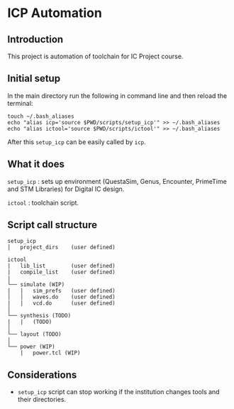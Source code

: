 # ICP Automation
## Introduction
This project is automation of toolchain for IC Project course.

## Initial setup
In the main directory run the following in command line and then reload the terminal:
```
touch ~/.bash_aliases
echo "alias icp='source $PWD/scripts/setup_icp'" >> ~/.bash_aliases
echo "alias ictool='source $PWD/scripts/ictool'" >> ~/.bash_aliases
```
After this `setup_icp` can be easily called by `icp`.

## What it does
`setup_icp` : sets up environment (QuestaSim, Genus, Encounter, PrimeTime and STM Libraries) for Digital IC design. 

`ictool` : toolchain script.

## Script call structure
```
setup_icp
│   project_dirs    (user defined)

ictool
|   lib_list        (user defined)
|   compile_list    (user defined)
|
└── simulate (WIP)
|   |   sim_prefs   (user defined)
│   │   waves.do    (user defined)
|   |   vcd.do      (user defined)
│
└── synthesis (TODO)
|   |   (TODO)
│    
└── layout (TODO)
│    
└── power (WIP)
    |   power.tcl (WIP)
```

## Considerations
* `setup_icp` script can stop working if the institution changes tools and their directories.
